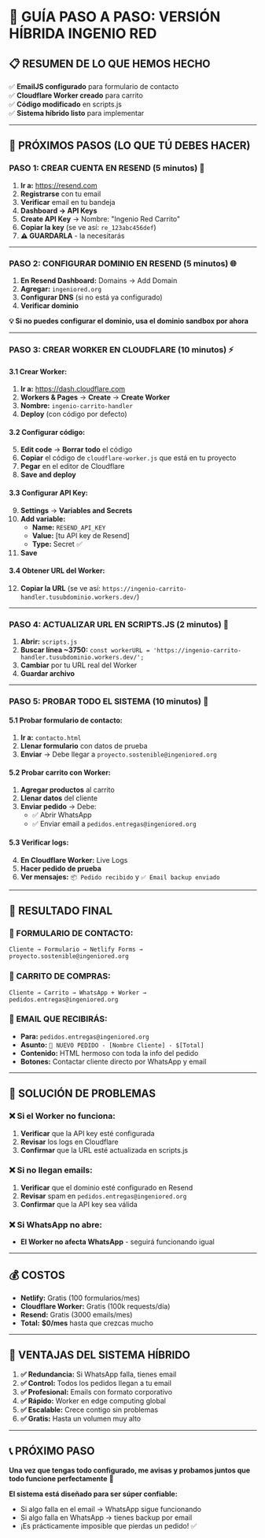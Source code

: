 # 🚀 GUÍA PASO A PASO: VERSIÓN HÍBRIDA INGENIO RED

## 📋 RESUMEN DE LO QUE HEMOS HECHO

✅ **EmailJS configurado** para formulario de contacto  
✅ **Cloudflare Worker creado** para carrito  
✅ **Código modificado** en scripts.js  
✅ **Sistema híbrido listo** para implementar

---

## 🎯 PRÓXIMOS PASOS (LO QUE TÚ DEBES HACER)

### **PASO 1: CREAR CUENTA EN RESEND (5 minutos)** 📧

1. **Ir a:** https://resend.com
2. **Registrarse** con tu email
3. **Verificar** email en tu bandeja
4. **Dashboard → API Keys**
5. **Create API Key** → Nombre: "Ingenio Red Carrito"
6. **Copiar la key** (se ve así: `re_123abc456def`)
7. **⚠️ GUARDARLA** - la necesitarás

---

### **PASO 2: CONFIGURAR DOMINIO EN RESEND (5 minutos)** 🌐

1. **En Resend Dashboard:** Domains → Add Domain
2. **Agregar:** `ingeniored.org`
3. **Configurar DNS** (si no está ya configurado)
4. **Verificar dominio**

**💡 Si no puedes configurar el dominio, usa el dominio sandbox por ahora**

---

### **PASO 3: CREAR WORKER EN CLOUDFLARE (10 minutos)** ⚡

#### **3.1 Crear Worker:**

1. **Ir a:** https://dash.cloudflare.com
2. **Workers & Pages** → **Create** → **Create Worker**
3. **Nombre:** `ingenio-carrito-handler`
4. **Deploy** (con código por defecto)

#### **3.2 Configurar código:**

5. **Edit code** → **Borrar todo** el código
6. **Copiar** el código de `cloudflare-worker.js` que está en tu proyecto
7. **Pegar** en el editor de Cloudflare
8. **Save and deploy**

#### **3.3 Configurar API Key:**

9. **Settings** → **Variables and Secrets**
10. **Add variable:**
    - **Name:** `RESEND_API_KEY`
    - **Value:** [tu API key de Resend]
    - **Type:** Secret ✅
11. **Save**

#### **3.4 Obtener URL del Worker:**

12. **Copiar la URL** (se ve así: `https://ingenio-carrito-handler.tusubdominio.workers.dev/`)

---

### **PASO 4: ACTUALIZAR URL EN SCRIPTS.JS (2 minutos)** 🔗

1. **Abrir:** `scripts.js`
2. **Buscar línea ~3750:** `const workerURL = 'https://ingenio-carrito-handler.tusubdominio.workers.dev/';`
3. **Cambiar** por tu URL real del Worker
4. **Guardar archivo**

---

### **PASO 5: PROBAR TODO EL SISTEMA (10 minutos)** 🧪

#### **5.1 Probar formulario de contacto:**

1. **Ir a:** `contacto.html`
2. **Llenar formulario** con datos de prueba
3. **Enviar** → Debe llegar a `proyecto.sostenible@ingeniored.org`

#### **5.2 Probar carrito con Worker:**

1. **Agregar productos** al carrito
2. **Llenar datos** del cliente
3. **Enviar pedido** → Debe:
   - ✅ Abrir WhatsApp
   - ✅ Enviar email a `pedidos.entregas@ingeniored.org`

#### **5.3 Verificar logs:**

4. **En Cloudflare Worker:** Live Logs
5. **Hacer pedido de prueba**
6. **Ver mensajes:** `📦 Pedido recibido` y `✅ Email backup enviado`

---

## 🎉 RESULTADO FINAL

### **📝 FORMULARIO DE CONTACTO:**

```
Cliente → Formulario → Netlify Forms → proyecto.sostenible@ingeniored.org
```

### **🛒 CARRITO DE COMPRAS:**

```
Cliente → Carrito → WhatsApp + Worker → pedidos.entregas@ingeniored.org
```

### **📧 EMAIL QUE RECIBIRÁS:**

- **Para:** `pedidos.entregas@ingeniored.org`
- **Asunto:** `🛒 NUEVO PEDIDO - [Nombre Cliente] - $[Total]`
- **Contenido:** HTML hermoso con toda la info del pedido
- **Botones:** Contactar cliente directo por WhatsApp y email

---

## 🚨 SOLUCIÓN DE PROBLEMAS

### **❌ Si el Worker no funciona:**

1. **Verificar** que la API key esté configurada
2. **Revisar** los logs en Cloudflare
3. **Confirmar** que la URL esté actualizada en scripts.js

### **❌ Si no llegan emails:**

1. **Verificar** que el dominio esté configurado en Resend
2. **Revisar** spam en `pedidos.entregas@ingeniored.org`
3. **Confirmar** que la API key sea válida

### **❌ Si WhatsApp no abre:**

- **El Worker no afecta WhatsApp** - seguirá funcionando igual

---

## 💰 COSTOS

- **Netlify:** Gratis (100 formularios/mes)
- **Cloudflare Worker:** Gratis (100k requests/día)
- **Resend:** Gratis (3000 emails/mes)
- **Total:** **$0/mes** hasta que crezcas mucho

---

## 🎯 VENTAJAS DEL SISTEMA HÍBRIDO

1. **✅ Redundancia:** Si WhatsApp falla, tienes email
2. **✅ Control:** Todos los pedidos llegan a tu email
3. **✅ Profesional:** Emails con formato corporativo
4. **✅ Rápido:** Worker en edge computing global
5. **✅ Escalable:** Crece contigo sin problemas
6. **✅ Gratis:** Hasta un volumen muy alto

---

## 📞 PRÓXIMO PASO

**Una vez que tengas todo configurado, me avisas y probamos juntos que todo funcione perfectamente** 🚀

**El sistema está diseñado para ser súper confiable:**

- Si algo falla en el email → WhatsApp sigue funcionando
- Si algo falla en WhatsApp → tienes backup por email
- ¡Es prácticamente imposible que pierdas un pedido! ✅
